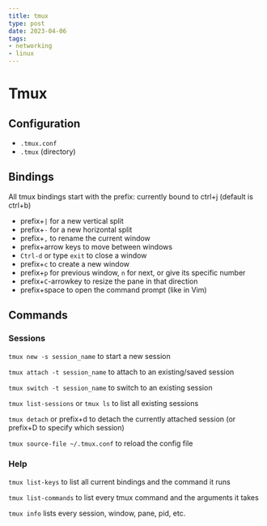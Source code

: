 ```yaml
---
title: tmux
type: post
date: 2023-04-06
tags: 
- networking
- linux
---
```


# Tmux

## Configuration

* `.tmux.conf`
* `.tmux` (directory)

## Bindings

All tmux bindings start with the prefix: currently bound to ctrl+j (default is ctrl+b)

* prefix+`|` for a new vertical split
* prefix+`-` for a new horizontal split
* prefix+`,` to rename the current window
* prefix+arrow keys to move between windows
* `Ctrl-d` or type `exit` to close a window
* prefix+`c` to create a new window
* prefix+`p` for previous window, `n` for next, or give its specific number
* prefix+`C`-arrowkey to resize the pane in that direction
* prefix+space to open the command prompt (like in Vim)

## Commands

### Sessions
`tmux new -s session_name` to start a new session

`tmux attach -t session_name` to attach to an existing/saved session

`tmux switch -t session_name` to switch to an existing session

`tmux list-sessions` or `tmux ls` to list all existing sessions

`tmux detach` or prefix+d to detach the currently attached session (or prefix+D to specify which session)

`tmux source-file ~/.tmux.conf` to reload the config file

### Help
`tmux list-keys` to list all current bindings and the command it runs

`tmux list-commands` to list every tmux command and the arguments it takes

`tmux info` lists every session, window, pane, pid, etc.


